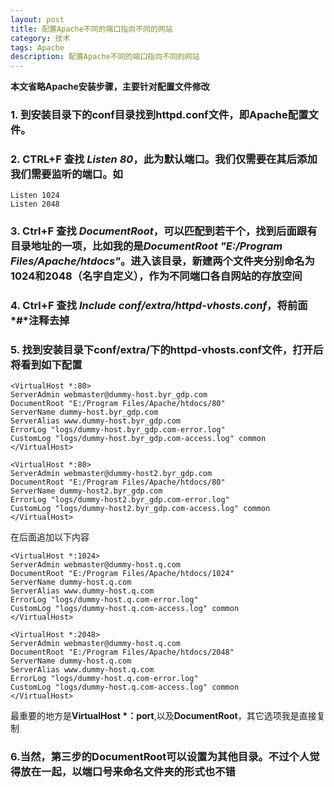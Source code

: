 ```yaml
---
layout: post
title: 配置Apache不同的端口指向不同的网站
category: 技术
tags: Apache
description: 配置Apache不同的端口指向不同的网站
---
```


**本文省略Apache安装步骤，主要针对配置文件修改**

### 1. 到安装目录下的conf目录找到httpd.conf文件，即Apache配置文件。

### 2. CTRL+F 查找 *Listen 80*，此为默认端口。我们仅需要在其后添加我们需要监听的端口。如
	Listen 1024  
	Listen 2048

### 3. Ctrl+F 查找 *DocumentRoot*，可以匹配到若干个，找到后面跟有目录地址的一项，比如我的是*DocumentRoot "E:/Program Files/Apache/htdocs"*。进入该目录，新建两个文件夹分别命名为1024和2048（名字自定义），作为不同端口各自网站的存放空间

### 4. Ctrl+F 查找 *Include conf/extra/httpd-vhosts.conf*，将前面*#*注释去掉

### 5. 找到安装目录下conf/extra/下的httpd-vhosts.conf文件，打开后将看到如下配置
	<VirtualHost *:80>
    ServerAdmin webmaster@dummy-host.byr_gdp.com
    DocumentRoot "E:/Program Files/Apache/htdocs/80"
    ServerName dummy-host.byr_gdp.com
    ServerAlias www.dummy-host.byr_gdp.com
    ErrorLog "logs/dummy-host.byr_gdp.com-error.log"
    CustomLog "logs/dummy-host.byr_gdp.com-access.log" common
	</VirtualHost>

	<VirtualHost *:80>
    ServerAdmin webmaster@dummy-host2.byr_gdp.com
    DocumentRoot "E:/Program Files/Apache/htdocs/80"
    ServerName dummy-host2.byr_gdp.com
    ErrorLog "logs/dummy-host2.byr_gdp.com-error.log"
    CustomLog "logs/dummy-host2.byr_gdp.com-access.log" common
	</VirtualHost>
在后面追加以下内容  
	
	<VirtualHost *:1024>
    ServerAdmin webmaster@dummy-host.q.com
    DocumentRoot "E:/Program Files/Apache/htdocs/1024"
    ServerName dummy-host.q.com
    ServerAlias www.dummy-host.q.com
    ErrorLog "logs/dummy-host.q.com-error.log"
    CustomLog "logs/dummy-host.q.com-access.log" common	
	</VirtualHost>

	<VirtualHost *:2048>
    ServerAdmin webmaster@dummy-host.q.com
    DocumentRoot "E:/Program Files/Apache/htdocs/2048"
    ServerName dummy-host.q.com
    ServerAlias www.dummy-host.q.com
    ErrorLog "logs/dummy-host.q.com-error.log"
    CustomLog "logs/dummy-host.q.com-access.log" common
	</VirtualHost>  

最重要的地方是**VirtualHost \*：port**,以及**DocumentRoot**，其它选项我是直接复制

### 6.当然，第三步的DocumentRoot可以设置为其他目录。不过个人觉得放在一起，以端口号来命名文件夹的形式也不错